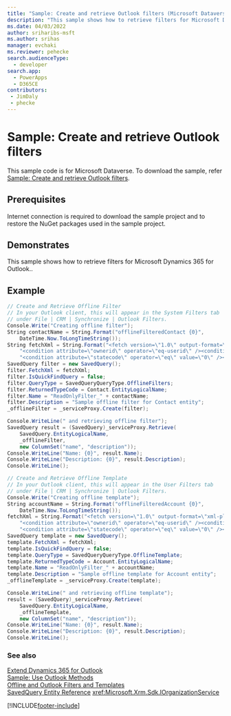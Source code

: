```yaml
---
title: "Sample: Create and retrieve Outlook filters (Microsoft Dataverse)| Microsoft Docs"
description: "This sample shows how to retrieve filters for Microsoft Dynamics 365 for Outlook"
ms.date: 04/03/2022
author: sriharibs-msft
ms.author: srihas
manager: evchaki
ms.reviewer: pehecke
search.audienceType: 
  - developer
search.app: 
  - PowerApps
  - D365CE
contributors:
 - JimDaly
 - phecke
---
```

# Sample: Create and retrieve Outlook filters

<!-- Same as powerapps-docs\developer\data-platform\org-service\samples\create-retrieve-outlook-filters.md -->

This sample code is for Microsoft Dataverse. To download the sample, refer [Sample: Create and retrieve Outlook filters](../org-service/samples/create-retrieve-outlook-filters.md).

## Prerequisites

Internet connection is required to download the sample project and to restore the NuGet packages used in the sample project.

## Demonstrates  

 This sample shows how to retrieve filters for Microsoft Dynamics 365 for Outlook..  
  
## Example  

```csharp
// Create and Retrieve Offline Filter
// In your Outlook client, this will appear in the System Filters tab
// under File | CRM | Synchronize | Outlook Filters.
Console.Write("Creating offline filter");
String contactName = String.Format("offlineFilteredContact {0}",
    DateTime.Now.ToLongTimeString());
String fetchXml = String.Format("<fetch version=\"1.0\" output-format=\"xml-platform\" mapping=\"logical\"><entity name=\"contact\"><attribute name=\"contactid\" /><filter type=\"and\">" +
    "<condition attribute=\"ownerid\" operator=\"eq-userid\" /><condition attribute=\"description\" operator=\"eq\" value=\"{0}\" />" +
    "<condition attribute=\"statecode\" operator=\"eq\" value=\"0\" /></filter></entity></fetch>", contactName);
SavedQuery filter = new SavedQuery();
filter.FetchXml = fetchXml;
filter.IsQuickFindQuery = false;
filter.QueryType = SavedQueryQueryType.OfflineFilters;
filter.ReturnedTypeCode = Contact.EntityLogicalName;
filter.Name = "ReadOnlyFilter_" + contactName;
filter.Description = "Sample offline filter for Contact entity";
_offlineFilter = _serviceProxy.Create(filter);

Console.WriteLine(" and retrieving offline filter");
SavedQuery result = (SavedQuery)_serviceProxy.Retrieve(
    SavedQuery.EntityLogicalName,
    _offlineFilter,
    new ColumnSet("name", "description"));
Console.WriteLine("Name: {0}", result.Name);
Console.WriteLine("Description: {0}", result.Description);
Console.WriteLine();

// Create and Retrieve Offline Template
// In your Outlook client, this will appear in the User Filters tab
// under File | CRM | Synchronize | Outlook Filters.
Console.Write("Creating offline template");
String accountName = String.Format("offlineFilteredAccount {0}",
    DateTime.Now.ToLongTimeString());
fetchXml = String.Format("<fetch version=\"1.0\" output-format=\"xml-platform\" mapping=\"logical\"><entity name=\"account\"><attribute name=\"accountid\" /><filter type=\"and\">" +
    "<condition attribute=\"ownerid\" operator=\"eq-userid\" /><condition attribute=\"name\" operator=\"eq\" value=\"{0}\" />" +
    "<condition attribute=\"statecode\" operator=\"eq\" value=\"0\" /></filter></entity></fetch>", accountName);
SavedQuery template = new SavedQuery();
template.FetchXml = fetchXml;
template.IsQuickFindQuery = false;
template.QueryType = SavedQueryQueryType.OfflineTemplate;
template.ReturnedTypeCode = Account.EntityLogicalName;
template.Name = "ReadOnlyFilter_" + accountName;
template.Description = "Sample offline template for Account entity";
_offlineTemplate = _serviceProxy.Create(template);

Console.WriteLine(" and retrieving offline template");
result = (SavedQuery)_serviceProxy.Retrieve(
    SavedQuery.EntityLogicalName,
    _offlineTemplate,
    new ColumnSet("name", "description"));
Console.WriteLine("Name: {0}", result.Name);
Console.WriteLine("Description: {0}", result.Description);
Console.WriteLine();
```
  
### See also  

[Extend Dynamics 365 for Outlook](extend-dynamics-365-outlook.md)<br />
[Sample: Use Outlook Methods](sample-outlook-methods.md)<br />
[Offline and Outlook Filters and Templates](offline-outlook-filters-templates.md)<br />
[SavedQuery Entity Reference](../reference/entities/savedquery.md) 
<xref:Microsoft.Xrm.Sdk.IOrganizationService>


[!INCLUDE[footer-include](../../../includes/footer-banner.md)]
